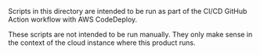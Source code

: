 Scripts in this directory are intended to be run as part of the CI/CD GitHub Action workflow with AWS CodeDeploy.

These scripts are not intended to be run manually. They only make sense in the context of the cloud instance where this product runs.
